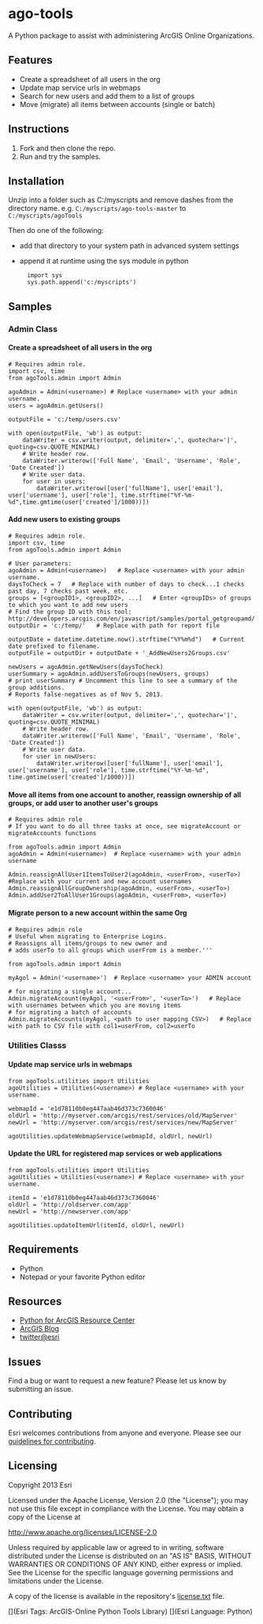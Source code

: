 # ago-tools

A Python package to assist with administering ArcGIS Online Organizations.

## Features
* Create a spreadsheet of all users in the org
* Update map service urls in webmaps
* Search for new users and add them to a list of groups
* Move (migrate) all items between accounts (single or batch)

## Instructions

1. Fork and then clone the repo. 
2. Run and try the samples.

## Installation
Unzip into a folder such as C:/myscripts and remove dashes from the directory name.
e.g. `C:/myscripts/ago-tools-master` to `C:/myscripts/agoTools`

Then do one of the following:

* add that directory to your system path in advanced system settings
* append it at runtime using the sys module in python
    
        import sys
        sys.path.append('c:/myscripts')

## Samples

### Admin Class
 
#### Create a spreadsheet of all users in the org
    # Requires admin role.
    import csv, time
    from agoTools.admin import Admin
	
    agoAdmin = Admin(<username>) # Replace <username> with your admin username.
    users = agoAdmin.getUsers()

    outputFile = 'c:/temp/users.csv'

    with open(outputFile, 'wb') as output:
        dataWriter = csv.writer(output, delimiter=',', quotechar='|', quoting=csv.QUOTE_MINIMAL)
        # Write header row.
        dataWriter.writerow(['Full Name', 'Email', 'Username', 'Role', 'Date Created'])
        # Write user data.
        for user in users:
            dataWriter.writerow([user['fullName'], user['email'], user['username'], user['role'], time.strftime("%Y-%m-%d",time.gmtime(user['created']/1000))])

#### Add new users to existing groups
    # Requires admin role.
    import csv, time
    from agoTools.admin import Admin

    # User parameters:
    agoAdmin = Admin(<username>)   # Replace <username> with your admin username.
    daysToCheck = 7   # Replace with number of days to check...1 checks past day, 7 checks past week, etc.
    groups = [<groupID1>, <groupID2>, ...]   # Enter <groupIDs> of groups to which you want to add new users
    # Find the group ID with this tool: http://developers.arcgis.com/en/javascript/samples/portal_getgroupamd/
    outputDir = 'c:/temp/'   # Replace with path for report file
	
    outputDate = datetime.datetime.now().strftime("%Y%m%d")   # Current date prefixed to filename.
    outputFile = outputDir + outputDate + '_AddNewUsers2Groups.csv'
	
    newUsers = agoAdmin.getNewUsers(daysToCheck)
    userSummary = agoAdmin.addUsersToGroups(newUsers, groups)
    # print userSummary # Uncomment this line to see a summary of the group additions.
    # Reports false-negatives as of Nov 5, 2013.
	
    with open(outputFile, 'wb') as output:
        dataWriter = csv.writer(output, delimiter=',', quotechar='|', quoting=csv.QUOTE_MINIMAL)
        # Write header row.
        dataWriter.writerow(['Full Name', 'Email', 'Username', 'Role', 'Date Created'])
        # Write user data.
        for user in newUsers:
            dataWriter.writerow([user['fullName'], user['email'], user['username'], user['role'], time.strftime("%Y-%m-%d", time.gmtime(user['created']/1000))])

#### Move all items from one account to another, reassign ownership of all groups, or add user to another user's groups
    # Requires admin role
    # If you want to do all three tasks at once, see migrateAccount or migrateAccounts functions
	
    from agoTools.admin import Admin
    agoAdmin = Admin(<username>)  # Replace <username> with your admin username
    
    Admin.reassignAllUser1ItemsToUser2(agoAdmin, <userFrom>, <userTo>)  #Replace with your current and new account usernames
    Admin.reassignAllGroupOwnership(agoAdmin, <userFrom>, <userTo>)
    Admin.addUser2ToAllUser1Groups(agoAdmin, <userFrom>, <userTo>)
    
#### Migrate person to a new account within the same Org
    # Requires admin role
    # Useful when migrating to Enterprise Logins.
    # Reassigns all items/groups to new owner and
    # adds userTo to all groups which userFrom is a member.'''

    from agoTools.admin import Admin
	
    myAgol = Admin('<username>')  # Replace <username> your ADMIN account
    
    # for migrating a single account...
    Admin.migrateAccount(myAgol, '<userFrom>', '<userTo>')   # Replace with usernames between which you are moving items
    # for migrating a batch of accounts
    Admin.migrateAccounts(myAgol, <path to user mapping CSV>)   # Replace with path to CSV file with col1=userFrom, col2=userTo
  
### Utilities Classs
            
#### Update map service urls in webmaps
    from agoTools.utilities import Utilities
    agoUtilities = Utilities(<username>) # Replace <username> with your username.

    webmapId = 'e1d78110b0eg447aab46d373c7360046'
    oldUrl = 'http://myserver.com/arcgis/rest/services/old/MapServer'
    newUrl = 'http://myserver.com/arcgis/rest/services/new/MapServer'

    agoUtilities.updateWebmapService(webmapId, oldUrl, newUrl)
    
#### Update the URL for registered map services or web applications
    from agoTools.utilities import Utilities
    agoUtilities = Utilities(<username>) # Replace <username> with your username.

    itemId = 'e1d78110b0eg447aab46d373c7360046'
    oldUrl = 'http://oldserver.com/app'
    newUrl = 'http://newserver.com/app'

    agoUtilities.updateItemUrl(itemId, oldUrl, newUrl)	

## Requirements

* Python
* Notepad or your favorite Python editor

## Resources

* [Python for ArcGIS Resource Center](http://resources.arcgis.com/en/communities/python/)
* [ArcGIS Blog](http://blogs.esri.com/esri/arcgis/)
* [twitter@esri](http://twitter.com/esri)

## Issues

Find a bug or want to request a new feature?  Please let us know by submitting an issue.

## Contributing

Esri welcomes contributions from anyone and everyone. Please see our [guidelines for contributing](https://github.com/esri/contributing).

## Licensing
Copyright 2013 Esri

Licensed under the Apache License, Version 2.0 (the "License");
you may not use this file except in compliance with the License.
You may obtain a copy of the License at

http://www.apache.org/licenses/LICENSE-2.0

Unless required by applicable law or agreed to in writing, software
distributed under the License is distributed on an "AS IS" BASIS,
WITHOUT WARRANTIES OR CONDITIONS OF ANY KIND, either express or implied.
See the License for the specific language governing permissions and
limitations under the License.

A copy of the license is available in the repository's [license.txt](https://raw.github.com/Esri/ago-tools/master/license.txt) file.

[](Esri Tags: ArcGIS-Online Python Tools Library)
[](Esri Language: Python)
